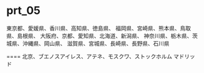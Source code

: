 prt_05
======
東京都、愛媛県、香川県、高知県、徳島県、
福岡県、宮崎県、熊本県、鳥取県、島根県、
大阪府、京都、愛知県、北海道、新潟県、
神奈川県、栃木県、茨城県、沖縄県、岡山県、
滋賀県、宮城県、長崎県、長野県、石川県

====
北京、ブエノスアイレス、アテネ、モスクワ、ストックホルム
マドリッド